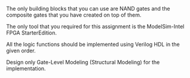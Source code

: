 The only building blocks that you can use are NAND gates and the composite gates that you have
created on top of them. 

The only tool that you required for this assignment is the ModelSim-Intel FPGA StarterEdition. 

All the logic functions should be implemented using Verilog HDL in the given order.

Design only Gate-Level Modeling (Structural Modeling) for the implementation.

